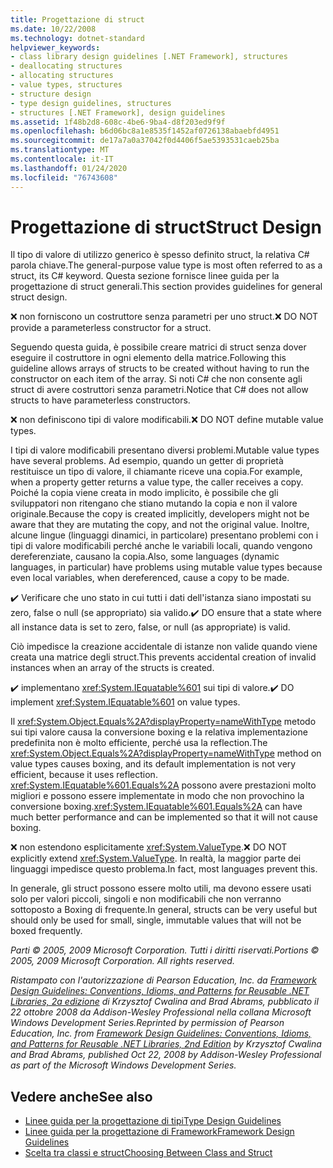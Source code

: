 ```yaml
---
title: Progettazione di struct
ms.date: 10/22/2008
ms.technology: dotnet-standard
helpviewer_keywords:
- class library design guidelines [.NET Framework], structures
- deallocating structures
- allocating structures
- value types, structures
- structure design
- type design guidelines, structures
- structures [.NET Framework], design guidelines
ms.assetid: 1f48b2d8-608c-4be6-9ba4-d8f203ed9f9f
ms.openlocfilehash: b6d06bc8a1e8535f1452af0726138abaebfd4951
ms.sourcegitcommit: de17a7a0a37042f0d4406f5ae5393531caeb25ba
ms.translationtype: MT
ms.contentlocale: it-IT
ms.lasthandoff: 01/24/2020
ms.locfileid: "76743608"
---
```

# <a name="struct-design"></a><span data-ttu-id="a82d2-102">Progettazione di struct</span><span class="sxs-lookup"><span data-stu-id="a82d2-102">Struct Design</span></span>
<span data-ttu-id="a82d2-103">Il tipo di valore di utilizzo generico è spesso definito struct, la relativa C# parola chiave.</span><span class="sxs-lookup"><span data-stu-id="a82d2-103">The general-purpose value type is most often referred to as a struct, its C# keyword.</span></span> <span data-ttu-id="a82d2-104">Questa sezione fornisce linee guida per la progettazione di struct generali.</span><span class="sxs-lookup"><span data-stu-id="a82d2-104">This section provides guidelines for general struct design.</span></span>

 <span data-ttu-id="a82d2-105">❌ non forniscono un costruttore senza parametri per uno struct.</span><span class="sxs-lookup"><span data-stu-id="a82d2-105">❌ DO NOT provide a parameterless constructor for a struct.</span></span>

 <span data-ttu-id="a82d2-106">Seguendo questa guida, è possibile creare matrici di struct senza dover eseguire il costruttore in ogni elemento della matrice.</span><span class="sxs-lookup"><span data-stu-id="a82d2-106">Following this guideline allows arrays of structs to be created without having to run the constructor on each item of the array.</span></span> <span data-ttu-id="a82d2-107">Si noti C# che non consente agli struct di avere costruttori senza parametri.</span><span class="sxs-lookup"><span data-stu-id="a82d2-107">Notice that C# does not allow structs to have parameterless constructors.</span></span>

 <span data-ttu-id="a82d2-108">❌ non definiscono tipi di valore modificabili.</span><span class="sxs-lookup"><span data-stu-id="a82d2-108">❌ DO NOT define mutable value types.</span></span>

 <span data-ttu-id="a82d2-109">I tipi di valore modificabili presentano diversi problemi.</span><span class="sxs-lookup"><span data-stu-id="a82d2-109">Mutable value types have several problems.</span></span> <span data-ttu-id="a82d2-110">Ad esempio, quando un getter di proprietà restituisce un tipo di valore, il chiamante riceve una copia.</span><span class="sxs-lookup"><span data-stu-id="a82d2-110">For example, when a property getter returns a value type, the caller receives a copy.</span></span> <span data-ttu-id="a82d2-111">Poiché la copia viene creata in modo implicito, è possibile che gli sviluppatori non ritengano che stiano mutando la copia e non il valore originale.</span><span class="sxs-lookup"><span data-stu-id="a82d2-111">Because the copy is created implicitly, developers might not be aware that they are mutating the copy, and not the original value.</span></span> <span data-ttu-id="a82d2-112">Inoltre, alcune lingue (linguaggi dinamici, in particolare) presentano problemi con i tipi di valore modificabili perché anche le variabili locali, quando vengono dereferenziate, causano la copia.</span><span class="sxs-lookup"><span data-stu-id="a82d2-112">Also, some languages (dynamic languages, in particular) have problems using mutable value types because even local variables, when dereferenced, cause a copy to be made.</span></span>

 <span data-ttu-id="a82d2-113">✔️ Verificare che uno stato in cui tutti i dati dell'istanza siano impostati su zero, false o null (se appropriato) sia valido.</span><span class="sxs-lookup"><span data-stu-id="a82d2-113">✔️ DO ensure that a state where all instance data is set to zero, false, or null (as appropriate) is valid.</span></span>

 <span data-ttu-id="a82d2-114">Ciò impedisce la creazione accidentale di istanze non valide quando viene creata una matrice degli struct.</span><span class="sxs-lookup"><span data-stu-id="a82d2-114">This prevents accidental creation of invalid instances when an array of the structs is created.</span></span>

 <span data-ttu-id="a82d2-115">✔️ implementano <xref:System.IEquatable%601> sui tipi di valore.</span><span class="sxs-lookup"><span data-stu-id="a82d2-115">✔️ DO implement <xref:System.IEquatable%601> on value types.</span></span>

 <span data-ttu-id="a82d2-116">Il <xref:System.Object.Equals%2A?displayProperty=nameWithType> metodo sui tipi valore causa la conversione boxing e la relativa implementazione predefinita non è molto efficiente, perché usa la reflection.</span><span class="sxs-lookup"><span data-stu-id="a82d2-116">The <xref:System.Object.Equals%2A?displayProperty=nameWithType> method on value types causes boxing, and its default implementation is not very efficient, because it uses reflection.</span></span> <span data-ttu-id="a82d2-117"><xref:System.IEquatable%601.Equals%2A> possono avere prestazioni molto migliori e possono essere implementate in modo che non provochino la conversione boxing.</span><span class="sxs-lookup"><span data-stu-id="a82d2-117"><xref:System.IEquatable%601.Equals%2A> can have much better performance and can be implemented so that it will not cause boxing.</span></span>

 <span data-ttu-id="a82d2-118">❌ non estendono esplicitamente <xref:System.ValueType>.</span><span class="sxs-lookup"><span data-stu-id="a82d2-118">❌ DO NOT explicitly extend <xref:System.ValueType>.</span></span> <span data-ttu-id="a82d2-119">In realtà, la maggior parte dei linguaggi impedisce questo problema.</span><span class="sxs-lookup"><span data-stu-id="a82d2-119">In fact, most languages prevent this.</span></span>

 <span data-ttu-id="a82d2-120">In generale, gli struct possono essere molto utili, ma devono essere usati solo per valori piccoli, singoli e non modificabili che non verranno sottoposto a Boxing di frequente.</span><span class="sxs-lookup"><span data-stu-id="a82d2-120">In general, structs can be very useful but should only be used for small, single, immutable values that will not be boxed frequently.</span></span>

 <span data-ttu-id="a82d2-121">*Parti © 2005, 2009 Microsoft Corporation. Tutti i diritti riservati.*</span><span class="sxs-lookup"><span data-stu-id="a82d2-121">*Portions © 2005, 2009 Microsoft Corporation. All rights reserved.*</span></span>

 <span data-ttu-id="a82d2-122">*Ristampato con l'autorizzazione di Pearson Education, Inc. da [Framework Design Guidelines: Conventions, Idioms, and Patterns for Reusable .NET Libraries, 2a edizione](https://www.informit.com/store/framework-design-guidelines-conventions-idioms-and-9780321545619) di Krzysztof Cwalina and Brad Abrams, pubblicato il 22 ottobre 2008 da Addison-Wesley Professional nella collana Microsoft Windows Development Series.*</span><span class="sxs-lookup"><span data-stu-id="a82d2-122">*Reprinted by permission of Pearson Education, Inc. from [Framework Design Guidelines: Conventions, Idioms, and Patterns for Reusable .NET Libraries, 2nd Edition](https://www.informit.com/store/framework-design-guidelines-conventions-idioms-and-9780321545619) by Krzysztof Cwalina and Brad Abrams, published Oct 22, 2008 by Addison-Wesley Professional as part of the Microsoft Windows Development Series.*</span></span>

## <a name="see-also"></a><span data-ttu-id="a82d2-123">Vedere anche</span><span class="sxs-lookup"><span data-stu-id="a82d2-123">See also</span></span>

- [<span data-ttu-id="a82d2-124">Linee guida per la progettazione di tipi</span><span class="sxs-lookup"><span data-stu-id="a82d2-124">Type Design Guidelines</span></span>](../../../docs/standard/design-guidelines/type.md)
- [<span data-ttu-id="a82d2-125">Linee guida per la progettazione di Framework</span><span class="sxs-lookup"><span data-stu-id="a82d2-125">Framework Design Guidelines</span></span>](../../../docs/standard/design-guidelines/index.md)
- [<span data-ttu-id="a82d2-126">Scelta tra classi e struct</span><span class="sxs-lookup"><span data-stu-id="a82d2-126">Choosing Between Class and Struct</span></span>](../../../docs/standard/design-guidelines/choosing-between-class-and-struct.md)
